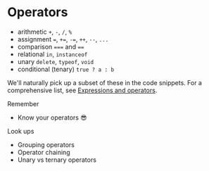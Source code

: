 # Operators

- arithmetic `+`, `-`, `/`, `%`
- assignment `=`, `+=`, `-=`, `++`, `--`, `...`
- comparison `===` and `==`
- relational `in`, `instanceof`
- unary `delete`, `typeof`, `void`
- conditional (tenary) `true ? a : b`

We'll naturally pick up a subset of these in the code snippets. For a comprehensive list, see [Expressions and operators](https://developer.mozilla.org/en-US/docs/Web/JavaScript/Guide/Expressions_and_Operators).


Remember

- Know your operators 😎

Look ups

- Grouping operators
- Operator chaining
- Unary vs ternary operators